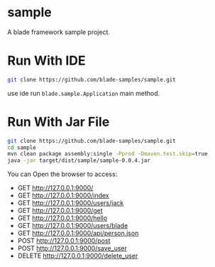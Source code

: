 # sample

A blade framework sample project.

# Run With IDE

```sh
git clone https://github.com/blade-samples/sample.git
```

use ide run `blade.sample.Application` main method.

# Run With Jar File

```sh
git clone https://github.com/blade-samples/sample.git
cd sample
mvn clean package assembly:single -Pprod -Dmaven.test.skip=true
java -jar target/dist/sample/sample-0.0.4.jar
```

You can Open the browser to access:

- GET		http://127.0.0.1:9000/
- GET		http://127.0.0.1:9000/index
- GET		http://127.0.0.1:9000/users/jack
- GET		http://127.0.0.1:9000/get
- GET		http://127.0.0.1:9000/hello
- GET		http://127.0.0.1:9000/users/blade
- GET		http://127.0.0.1:9000/api/person.json
- POST		http://127.0.0.1:9000/post
- POST		http://127.0.0.1:9000/save_user
- DELETE	http://127.0.0.1:9000/delete_user

